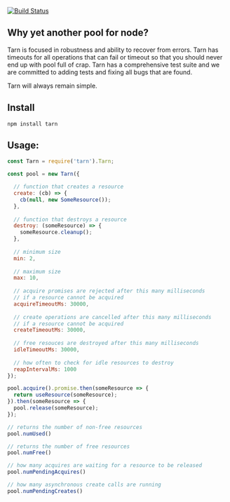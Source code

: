 [![Build Status](https://travis-ci.org/Vincit/tarn.js.svg?branch=master)](https://travis-ci.org/Vincit/tarn.js)

## Why yet another pool for node?

Tarn is focused in robustness and ability to recover from errors. Tarn has timeouts for all operations
that can fail or timeout so that you should never end up with pool full of crap. Tarn has a comprehensive
test suite and we are committed to adding tests and fixing all bugs that are found.

Tarn will always remain simple.

## Install

```
npm install tarn
```

## Usage:

```js
const Tarn = require('tarn').Tarn;

const pool = new Tarn({

  // function that creates a resource
  create: (cb) => {
    cb(null, new SomeResource());
  },
  
  // function that destroys a resource
  destroy: (someResource) => {
    someResource.cleanup();
  },
  
  // minimum size
  min: 2,
  
  // maximum size
  max: 10,
  
  // acquire promises are rejected after this many milliseconds
  // if a resource cannot be acquired
  acquireTimeoutMs: 30000,
  
  // create operations are cancelled after this many milliseconds
  // if a resource cannot be acquired
  createTimeoutMs: 30000,
  
  // free resouces are destroyed after this many milliseconds
  idleTimeoutMs: 30000,
  
  // how often to check for idle resources to destroy
  reapIntervalMs: 1000
});

pool.acquire().promise.then(someResource => {
  return useResource(someResource);
}).then(someResource => {
  pool.release(someResource);
});

// returns the number of non-free resources
pool.numUsed()

// returns the number of free resources
pool.numFree()

// how many acquires are waiting for a resource to be released
pool.numPendingAcquires()

// how many asynchronous create calls are running
pool.numPendingCreates()
```
